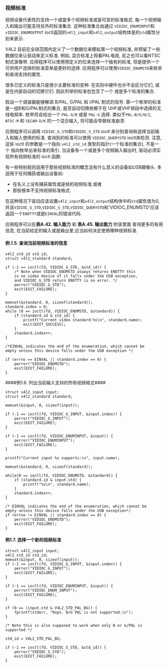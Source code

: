 ### 视频标准
视频设备代表性的支持一个或是多个视频标准或是可变的标准格式. 每一个视频输入和输出可能支持另外的标准集合. 这种标准集合由通过
`VIDIOC_ENUMINPUT`和`vIDIOC_ENUMOUTPUT` ioctl返回的`v4l2_input`和`v4l2_output`结构体是的`std`属性分别来表示.

V4L2 目前在全球范围内定义了一个数据位来模拟第一个视频标准, 并预留了一些数据位来让驱动来定义标准. 例如, 混合标准上观看PAL电视,
反之也可以看NTSC制式录像带. 应用程序可以使用预定义的位来选择一个独有的标准, 但是提供一个可供用户选择的标准菜单是更好的选择.
应用程序可以使用`VIDIOC_ENUMSTD`来枚举和查询支持的属性.

很多已定义的标准只是很少主要标准的变种. 在实际中硬件也许不会区分它们, 或是在内部自动的切换它们. 因此列举的标准也包含了一个
或是多个标准的集合.

假设一个调谐器能够解调 B/PAL, G/PAL 和 I/PAL 制式的信号. 第一个枚举的标准是一组B和G/PAL制式的集合, 是否自动切换依赖于在
UHF或VHF频段中选择的无线电频率. 枚举将会给出一个 `PAL-G/B` 或是 `PAL-G` 选择. 类似于`PAL-B/G/H/I`, `NTSC-M` 和
`SECAM-D/K` 的一个混合输入, 将可能会导致标准崩溃.

应用程序可以调用 `VIDIOC_G_STD`和`VIDIOC_S_STD` ioctl 来分别查询和选择当前输入和输入使用的标准. 查询到的标准可以使用
`VIDIOC_QUERYSTD` ioctl来检测. 注意,这些 ioctl 的参数是一个指向 `v4l2_std_id` 类型的指针(一个标准的集合), 不是一个
指向枚举出来标准的索引. 当设备有一个或是多个视频输入输出时, 驱动必须实现所有视频标准的 ioctl 函数.

有一些特别规则适用于那些视频标准的概念没有什么意义的设备如USB摄像头. 多适用于任何捕获或输出设备如:

* 在名义上没有捕获属性或是帧的视频标准,或者
* 那些根本不支持视频标准格式.

在这种情况下驱动应该设置`v4l2_input`和`v4l2_output`结构体中的`std`属性值为0, 并且`VIDIOC_G_STD`,`VIDIOC_S_STD`,`VIDIOC_QUERYSTD`和'VIDIOC_ENUMSTD'应该返回一个`ENOTTY`或是`EINVAL`的错误代码.

应用程序可以在**表A.42. 输入能力** 和 **表A.45. 输出能力** 附录里面
查询更多的有用信息, 在当前给定的输入或是输出里,应当如何决定使用哪种视频标准.

#### 例.1.5. 查询当前视频标准的信息

    v4l2_std_id std_id;
    struct v4l2_standard standard;

    if (-1 == ioctl(fd, VIDIOC_G_STD, &std_id)) {
        /* Note when VIDIOC_ENUMSTD always returns ENOTTY this
        is no video device of it falls under the USB exception,
        and VIDIOC_G_STD return ENOTTY is no error. */
        perror("VIDIOC_G_STD");
        exit(EXIT_FAILURE);
    }

    memset(&standard, 0, sizeof(standard));
    standard.index = 0;
    while (0 == ioctl(fd, VIDIOC_ENUMSTD, &standard)) {
        if (standard.id & std_id) {
            printf("Current video standard:%s\n", standard.name);
            exit(EXIT_SUCCESS);
        }
        standard.index++;
    }

    /*EINVAL indicates the end of the enumeration, which cannot be
    empty unless this device falls under the USB exception */

    if (errno == EINVAL || standard.index == 0) {
        perror("VIDIOC_ENUMSTD");
        exit(EXIT_FAILURE);
    }

####例1.6. 列出当前输入支持的所有视频格式####

    struct v4l2_input input;
    struct v4l2_standard standard;

    memset(&input, 0, sizeof(input));

    if (-1 == ioctl(fd, VIDIOC_G_INPUT, &input.index)) {
        perror("VIDIOC_G_INPUT");
        exit(EXIT_FAILURE);
    }

    if (-1 == ioctl(fd, VIDIOC_ENUMINPUT, &input)) {
        perror("VIDIOC_ENUMINPUT");
        exit(EXIT_FAILURE);
    }

    printf("Current input %s supports:\n", input.name);

    memset(&standard, 0, sizeof(standard));

    while(0 == ioctl(fd, VIDIOC_ENUMSTD, &standard)) {
        if (standard.id & input.std) {
            printf("%s\n", standard.name);
        }
        standard.index++;
    }

    /* EINVAL indicates the end of the enumeration, which cannot be
    empty unless this device falls under the USB exception*/
    if (errno != EINVAL || standard.index == 0) {
        perror("VIDIOC_ENUMSTD");
        exit(EXIT_FAILURE);
    }

#### 例1.7. 选择一个新的视频标准

    struct v4l2_input input;
    v4l2_std_id std_id;
    memset(&input, 0, sizeof(input));
    if (-1 == ioctl(fd, VIDIOC_G_INPUT, &input.index)) {
        perror("VIDIOC_G_INPUT");
        exit(EXIT_FAILURE);
    }

    if (-1 == ioctl(fd, VIDIOC_ENUMINPUT, &input)) {
        perror("VIDIOC_ENUM_INPUT");
        exit(EXIT_FAILURE);
    }

    if (0 == (input.std & V4L2_STD_PAL_BG)) {
        fprintf(stderr, "Oops. B/G PAL is not supported.\n");
    }

    /* Note this is also supposed to work when only B or G/PAL is supported */

    std_id = V4L2_STD_PAL_BG;

    if (-1 == ioctl(fd, VIDIOC_S_STD, &std_id)) {
        perror("VIDIOC_S_STD");
        exit(EXIT_FAILURE);
    }
